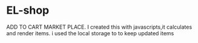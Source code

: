 # EL-shop
ADD TO CART MARKET PLACE. 
I created this with javascripts,it calculates and render items. i used the local storage to to keep updated items
